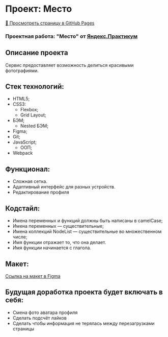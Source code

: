 # Проект: Место
[:link: Просмотреть страницу в GitHub Pages](https://ori-wiki.github.io/mesto/)
### Проектная работа: "Место" от [Яндекс.Практикум](https://practicum.yandex.ru/web/)

## Описание проекта
Сервис предоставляет возможность делиться красивыми фотографиями.

## Стек технологий:
- HTML5;
- CSS3:
  - Flexbox;
  - Grid Layout;
- БЭМ;
  - Nested БЭМ;
- Figma;
- Git;
- JavaScript;
  - ООП;
- Webpack

## Функционал:
- Сложная сетка.
- Адаптивный интерфейс для разных устройств.
- Редактирование профиля

## Кодстайл:
- Имена переменных и функций должны быть написаны в camelCase;
- Имена переменных — существительные;
- Имена коллекций NodeList — существительные во множественном числе;
- Имя функции отражает то, что она делает.
- Имя функции начинается с глагола.

## Макет:
[Ссылка на макет в Figma](https://www.figma.com/file/2cn9N9jSkmxD84oJik7xL7/JavaScript.-Sprint-4?node-id=0%3A1)

## Будущая доработка проекта будет включать в себя:
* Смена фото аватара профиля
* Сделать подсчёт лайков
* Сделать чтобы информация не терялась между перезагрузками страницы











